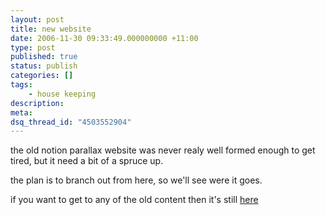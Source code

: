 ```yaml
---
layout: post
title: new website
date: 2006-11-30 09:33:49.000000000 +11:00
type: post
published: true
status: publish
categories: []
tags:
    - house keeping
description:
meta:
dsq_thread_id: "4503552904"
---
```


<p>the old notion parallax website was never realy well formed enough to get tired, but it need a bit of a spruce up.</p>
<p>the plan is to branch out from here, so we'll see were it goes.</p>
<p>if you want to get to any of the old content then it's still <a title="old content" href="http://www.notionparallax.co.uk/frame.htm">here</a></p>
